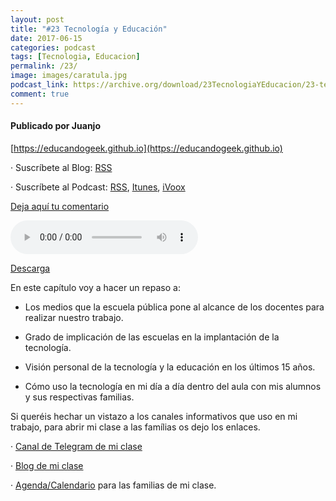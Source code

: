 ```yaml
---
layout: post
title: "#23 Tecnología y Educación"
date: 2017-06-15
categories: podcast
tags: [Tecnologia, Educacion]
permalink: /23/
image: images/caratula.jpg
podcast_link: https://archive.org/download/23TecnologiaYEducacion/23-tecnologia-y-educacion.mp3
comment: true
---
```


#### Publicado por Juanjo

[https://educandogeek.github.io](https://educandogeek.github.io)

· Suscríbete al Blog: [RSS](http://feeds.feedburner.com/educandogeekblog)

· Suscríbete al Podcast: [RSS](http://feeds.feedburner.com/educandogeek), [Itunes](https://itunes.apple.com/es/podcast/educando-geek/id1110060146?mt=2), [iVoox](https://www.ivoox.com/podcast-educando-geek_sq_f1289274_1.html)

[Deja aquí tu comentario](https://educandogeek.github.io/23/)

<audio controls>
  <source src="{{ page.podcast_link }}" type="audio/mp3">
</audio>


[Descarga][Mp3]


En este capítulo voy a hacer un repaso a:

- Los medios que la escuela pública pone al alcance de los docentes para realizar nuestro trabajo.

- Grado de implicación de las escuelas en la implantación de la tecnología.

- Visión personal de la tecnología y la educación en los últimos 15 años.

- Cómo uso la tecnología en mi día a día dentro del aula con mis alumnos y sus respectivas familias.

Si queréis hechar un vistazo a los canales informativos que uso en mi trabajo, para abrir mi clase a las famílias os dejo los enlaces.

· [Canal de Telegram de mi clase](https://t.me/laclassedejgurillo)

· [Blog de mi clase](https://laclassedejgurillo.wordpress.com/)

· [Agenda/Calendario](https://laclassedejgurillo.wordpress.com/calendari/) para las familias de mi clase.


[Mp3]: https://archive.org/download/23TecnologiaYEducacion/23-tecnologia-y-educacion.mp3